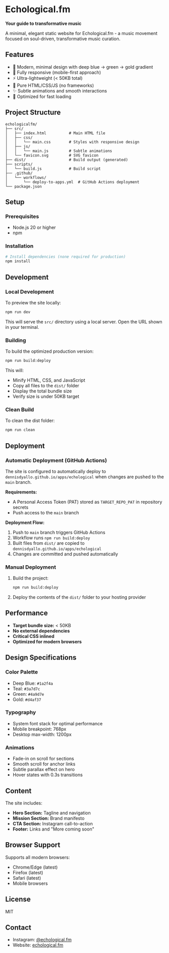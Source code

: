 # Echological.fm

**Your guide to transformative music**

A minimal, elegant static website for Echological.fm - a music movement focused on soul-driven, transformative music curation.

## Features

- 🎨 Modern, minimal design with deep blue → green → gold gradient
- 📱 Fully responsive (mobile-first approach)
- ⚡ Ultra-lightweight (< 50KB total)
- 🚀 Pure HTML/CSS/JS (no frameworks)
- ✨ Subtle animations and smooth interactions
- 🎯 Optimized for fast loading

## Project Structure

```
echologicalfm/
├── src/
│   ├── index.html          # Main HTML file
│   ├── css/
│   │   └── main.css        # Styles with responsive design
│   ├── js/
│   │   └── main.js         # Subtle animations
│   └── favicon.svg         # SVG favicon
├── dist/                   # Build output (generated)
├── scripts/
│   └── build.js            # Build script
├── .github/
│   └── workflows/
│       └── deploy-to-apps.yml  # GitHub Actions deployment
└── package.json
```

## Setup

### Prerequisites

- Node.js 20 or higher
- npm

### Installation

```bash
# Install dependencies (none required for production)
npm install
```

## Development

### Local Development

To preview the site locally:

```bash
npm run dev
```

This will serve the `src/` directory using a local server. Open the URL shown in your terminal.

### Building

To build the optimized production version:

```bash
npm run build:deploy
```

This will:
- Minify HTML, CSS, and JavaScript
- Copy all files to the `dist/` folder
- Display the total bundle size
- Verify size is under 50KB target

### Clean Build

To clean the dist folder:

```bash
npm run clean
```

## Deployment

### Automatic Deployment (GitHub Actions)

The site is configured to automatically deploy to `dennisdyallo.github.io/apps/echological` when changes are pushed to the `main` branch.

**Requirements:**
- A Personal Access Token (PAT) stored as `TARGET_REPO_PAT` in repository secrets
- Push access to the `main` branch

**Deployment Flow:**
1. Push to `main` branch triggers GitHub Actions
2. Workflow runs `npm run build:deploy`
3. Built files from `dist/` are copied to `dennisdyallo.github.io/apps/echological`
4. Changes are committed and pushed automatically

### Manual Deployment

1. Build the project:
   ```bash
   npm run build:deploy
   ```

2. Deploy the contents of the `dist/` folder to your hosting provider

## Performance

- **Target bundle size:** < 50KB
- **No external dependencies**
- **Critical CSS inlined**
- **Optimized for modern browsers**

## Design Specifications

### Color Palette
- Deep Blue: `#1a2f4a`
- Teal: `#3a7d7c`
- Green: `#4a9d7e`
- Gold: `#d4af37`

### Typography
- System font stack for optimal performance
- Mobile breakpoint: 768px
- Desktop max-width: 1200px

### Animations
- Fade-in on scroll for sections
- Smooth scroll for anchor links
- Subtle parallax effect on hero
- Hover states with 0.3s transitions

## Content

The site includes:
- **Hero Section:** Tagline and navigation
- **Mission Section:** Brand manifesto
- **CTA Section:** Instagram call-to-action
- **Footer:** Links and "More coming soon"

## Browser Support

Supports all modern browsers:
- Chrome/Edge (latest)
- Firefox (latest)
- Safari (latest)
- Mobile browsers

## License

MIT

## Contact

- Instagram: [@echological.fm](https://instagram.com/echological.fm)
- Website: [echological.fm](https://echological.fm)
